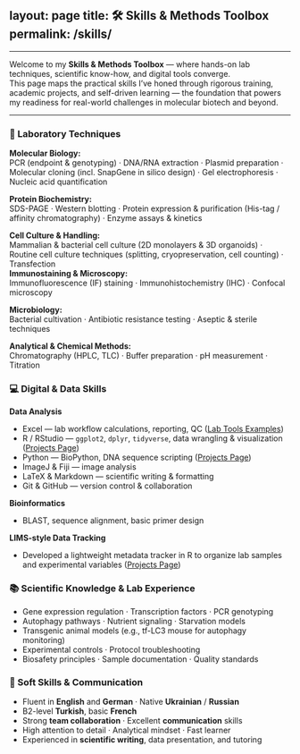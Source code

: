layout: page
title: 🛠️ Skills & Methods Toolbox
permalink: /skills/
---
---

Welcome to my **Skills & Methods Toolbox** — where hands-on lab techniques, scientific know-how, and digital tools converge.  
This page maps the practical skills I’ve honed through rigorous training, academic projects, and self-driven learning — the foundation that powers my readiness for real-world challenges in molecular biotech and beyond.

---

### 🔬 Laboratory Techniques

**Molecular Biology:**  
PCR (endpoint & genotyping) · DNA/RNA extraction · Plasmid preparation · Molecular cloning (incl. SnapGene in silico design) · Gel electrophoresis · Nucleic acid quantification  

**Protein Biochemistry:**  
SDS-PAGE · Western blotting · Protein expression & purification (His-tag / affinity chromatography) · Enzyme assays & kinetics  

**Cell Culture & Handling:**  
Mammalian & bacterial cell culture (2D monolayers & 3D organoids) · Routine cell culture techniques (splitting, cryopreservation, cell counting) · Transfection  
**Immunostaining & Microscopy:**  
Immunofluorescence (IF) staining · Immunohistochemistry (IHC) · Confocal microscopy  

**Microbiology:**  
Bacterial cultivation · Antibiotic resistance testing · Aseptic & sterile techniques  

**Analytical & Chemical Methods:**  
Chromatography (HPLC, TLC) · Buffer preparation · pH measurement · Titration  


### 💻 Digital & Data Skills

**Data Analysis**  
- Excel — lab workflow calculations, reporting, QC ([Lab Tools Examples](https://dkMarina.github.io/assets/Lab_Tools/))  
- R / RStudio — `ggplot2`, `dplyr`, `tidyverse`, data wrangling & visualization ([Projects Page](projects.md))  
- Python — BioPython, DNA sequence scripting ([Projects Page](projects.md))  
- ImageJ & Fiji — image analysis  
- LaTeX & Markdown — scientific writing & formatting  
- Git & GitHub — version control & collaboration  

**Bioinformatics**  
- BLAST, sequence alignment, basic primer design  

**LIMS-style Data Tracking**  
- Developed a lightweight metadata tracker in R to organize lab samples and experimental variables ([Projects Page](projects.md))


### 📚  Scientific Knowledge & Lab Experience

- Gene expression regulation · Transcription factors · PCR genotyping
- Autophagy pathways · Nutrient signaling · Starvation models
- Transgenic animal models (e.g., tf-LC3 mouse for autophagy monitoring)
- Experimental controls · Protocol troubleshooting
- Biosafety principles · Sample documentation · Quality standards  


### 🎨 Soft Skills & Communication

- Fluent in **English** and **German** · Native **Ukrainian** / **Russian**  
- B2-level **Turkish**, basic **French**  
- Strong **team collaboration** · Excellent **communication** skills  
- High attention to detail · Analytical mindset · Fast learner  
- Experienced in **scientific writing**, data presentation, and tutoring  

  






